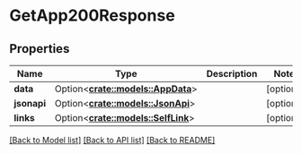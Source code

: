 # GetApp200Response

## Properties

Name | Type | Description | Notes
------------ | ------------- | ------------- | -------------
**data** | Option<[**crate::models::AppData**](AppData.md)> |  | [optional]
**jsonapi** | Option<[**crate::models::JsonApi**](JsonApi.md)> |  | [optional]
**links** | Option<[**crate::models::SelfLink**](SelfLink.md)> |  | [optional]

[[Back to Model list]](../README.md#documentation-for-models) [[Back to API list]](../README.md#documentation-for-api-endpoints) [[Back to README]](../README.md)


